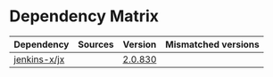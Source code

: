 # Dependency Matrix

Dependency | Sources | Version | Mismatched versions
---------- | ------- | ------- | -------------------
[jenkins-x/jx](https://github.com/jenkins-x/jx) |  | [2.0.830](https://github.com/jenkins-x/jx/releases/tag/v2.0.830) | 
